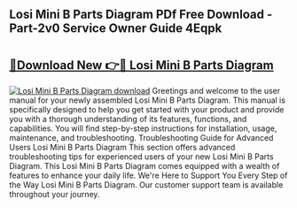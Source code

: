 ## Losi Mini B Parts Diagram PDf Free Download - Part-2v0 Service Owner Guide 4Eqpk

# <h2><a href="http://dfpddi.blite.top/?on=Losi+Mini+B+Parts+Diagram">🔗Download New 👉🔴 Losi Mini B Parts Diagram</a></h2>

[![Losi Mini B Parts Diagram download](https://i.imgur.com/lujVjoI.png)](http://dfpddi.blite.top/?on=Losi+Mini+B+Parts+Diagram)
Greetings and welcome to the user manual for your newly assembled Losi Mini B Parts Diagram. This manual is specifically designed to help you get started with your product and provide you with a thorough understanding of its features, functions, and capabilities. You will find step-by-step instructions for installation, usage, maintenance, and troubleshooting. Troubleshooting Guide for Advanced Users Losi Mini B Parts Diagram This section offers advanced troubleshooting tips for experienced users of your new Losi Mini B Parts Diagram. This Losi Mini B Parts Diagram comes equipped with a wealth of features to enhance your daily life. We're Here to Support You Every Step of the Way Losi Mini B Parts Diagram. Our customer support team is available throughout your journey.
